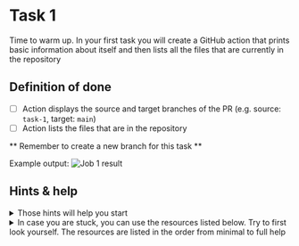 # Task 1

Time to warm up. In your first task you will create a GitHub action that prints basic information about itself and then lists all the files that are currently in the repository

## Definition of done

- [ ] Action displays the source and target branches of the PR (e.g. source: `task-1`, target: `main`)
- [ ] Action lists the files that are in the repository

** Remember to create a new branch for this task **

Example output:
![Job 1 result](../img/job1.png)

## Hints & help

<details>
<summary> Those hints will help you start</summary>

- [ENV variables provided by GitHub](https://docs.github.com/en/actions/learn-github-actions/variables#default-environment-variables)
- Use `push` event trigger - [other events](https://docs.github.com/en/actions/using-workflows/events-that-trigger-workflows)
- Use linux os - [operating systems](https://docs.github.com/en/actions/using-github-hosted-runners/about-github-hosted-runners/about-github-hosted-runners#standard-github-hosted-runners-for-public-repositories)
- Basic GitHub action template in [templates](./templates) folder
- Before listing files, first checkout the code `actions/checkout@v4`
- [Action workflow syntax](https://docs.github.com/en/actions/learn-github-actions/understanding-github-actions#create-an-example-workflow)
</details>

<details>
<summary>In case you are stuck, you can use the resources listed below. Try to first look yourself. The resources are listed in the order from minimal to full help</summary>

1. [Understanding GitHub Actions](https://docs.github.com/en/actions/learn-github-actions/understanding-github-actions)
2. [Quick start with GitHub Actions](https://docs.github.com/en/actions/quickstart)
3. [Branch with ready solution]()
</details>
